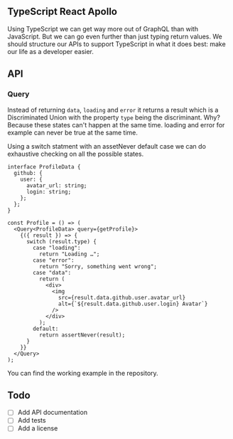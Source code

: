 ## TypeScript React Apollo

Using TypeScript we can get way more out of GraphQL than with JavaScript. But we can go even further than just typing return values. We should structure our APIs to support TypeScript in what it does best: make our life as a developer easier.

## API

### Query

Instead of returning `data`, `loading` and `error` it returns a result which is a Discriminated Union with the property `type` being the discriminant. Why? Because these states can't happen at the same time. loading and error for example can never be true at the same time.

Using a switch statment with an assetNever default case we can do exhaustive checking on all the possible states.

```tsx
interface ProfileData {
  github: {
    user: {
      avatar_url: string;
      login: string;
    };
  };
}

const Profile = () => (
  <Query<ProfileData> query={getProfile}>
    {({ result }) => {
      switch (result.type) {
        case "loading":
          return "Loading …";
        case "error":
          return "Sorry, something went wrong";
        case "data":
          return (
            <div>
              <img
                src={result.data.github.user.avatar_url}
                alt={`${result.data.github.user.login} Avatar`}
              />
            </div>
          );
        default:
          return assertNever(result);
      }
    }}
  </Query>
);
```

You can find the working example in the repository.

## Todo
- [ ] Add API documentation
- [ ] Add tests
- [ ] Add a license
